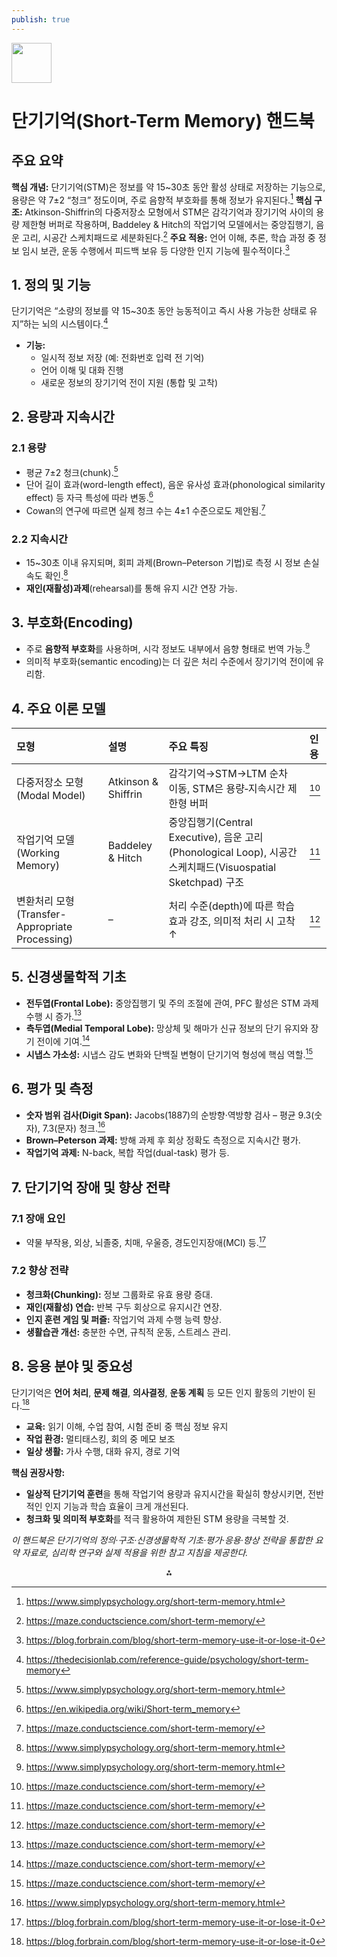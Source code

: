 ```yaml
---
publish: true
---
```


<img src="https://r2cdn.perplexity.ai/pplx-full-logo-primary-dark%402x.png" style="height:64px;margin-right:32px"/>

# 단기기억(Short-Term Memory) 핸드북

## 주요 요약

**핵심 개념:** 단기기억(STM)은 정보를 약 15~30초 동안 활성 상태로 저장하는 기능으로, 용량은 약 7±2 “청크” 정도이며, 주로 음향적 부호화를 통해 정보가 유지된다.[^1]
**핵심 구조:** Atkinson-Shiffrin의 다중저장소 모형에서 STM은 감각기억과 장기기억 사이의 용량 제한형 버퍼로 작용하며, Baddeley \& Hitch의 작업기억 모델에서는 중앙집행기, 음운 고리, 시공간 스케치패드로 세분화된다.[^2]
**주요 적용:** 언어 이해, 추론, 학습 과정 중 정보 임시 보관, 운동 수행에서 피드백 보유 등 다양한 인지 기능에 필수적이다.[^3]

## 1. 정의 및 기능

단기기억은 “소량의 정보를 약 15~30초 동안 능동적이고 즉시 사용 가능한 상태로 유지”하는 뇌의 시스템이다.[^4]

- **기능:**
    - 일시적 정보 저장 (예: 전화번호 입력 전 기억)
    - 언어 이해 및 대화 진행
    - 새로운 정보의 장기기억 전이 지원 (통합 및 고착)


## 2. 용량과 지속시간

### 2.1 용량

- 평균 7±2 청크(chunk).[^1]
- 단어 길이 효과(word-length effect), 음운 유사성 효과(phonological similarity effect) 등 자극 특성에 따라 변동.[^5]
- Cowan의 연구에 따르면 실제 청크 수는 4±1 수준으로도 제안됨.[^2]


### 2.2 지속시간

- 15~30초 이내 유지되며, 회피 과제(Brown–Peterson 기법)로 측정 시 정보 손실 속도 확인.[^1]
- **재인(재활성)과제**(rehearsal)를 통해 유지 시간 연장 가능.


## 3. 부호화(Encoding)

- 주로 **음향적 부호화**를 사용하며, 시각 정보도 내부에서 음향 형태로 번역 가능.[^1]
- 의미적 부호화(semantic encoding)는 더 깊은 처리 수준에서 장기기억 전이에 유리함.


## 4. 주요 이론 모델

| 모형 | 설명 | 주요 특징 | 인용 |
| :-- | :-- | :-- | :-- |
| 다중저장소 모형(Modal Model) | Atkinson \& Shiffrin | 감각기억→STM→LTM 순차 이동, STM은 용량‐지속시간 제한형 버퍼 | [^2] |
| 작업기억 모델(Working Memory) | Baddeley \& Hitch | 중앙집행기(Central Executive), 음운 고리(Phonological Loop), 시공간 스케치패드(Visuospatial Sketchpad) 구조 | [^2] |
| 변환처리 모형(Transfer-Appropriate Processing) | – | 처리 수준(depth)에 따른 학습 효과 강조, 의미적 처리 시 고착↑ | [^2] |

## 5. 신경생물학적 기초

- **전두엽(Frontal Lobe):** 중앙집행기 및 주의 조절에 관여, PFC 활성은 STM 과제 수행 시 증가.[^2]
- **측두엽(Medial Temporal Lobe):** 망상체 및 해마가 신규 정보의 단기 유지와 장기 전이에 기여.[^2]
- **시냅스 가소성:** 시냅스 감도 변화와 단백질 변형이 단기기억 형성에 핵심 역할.[^2]


## 6. 평가 및 측정

- **숫자 범위 검사(Digit Span):** Jacobs(1887)의 순방향·역방향 검사 – 평균 9.3(숫자), 7.3(문자) 청크.[^1]
- **Brown–Peterson 과제:** 방해 과제 후 회상 정확도 측정으로 지속시간 평가.
- **작업기억 과제:** N-back, 복합 작업(dual-task) 평가 등.


## 7. 단기기억 장애 및 향상 전략

### 7.1 장애 요인

- 약물 부작용, 외상, 뇌졸중, 치매, 우울증, 경도인지장애(MCI) 등.[^3]


### 7.2 향상 전략

- **청크화(Chunking):** 정보 그룹화로 유효 용량 증대.
- **재인(재활성) 연습:** 반복 구두 회상으로 유지시간 연장.
- **인지 훈련 게임 및 퍼즐:** 작업기억 과제 수행 능력 향상.
- **생활습관 개선:** 충분한 수면, 규칙적 운동, 스트레스 관리.


## 8. 응용 분야 및 중요성

단기기억은 **언어 처리**, **문제 해결**, **의사결정**, **운동 계획** 등 모든 인지 활동의 기반이 된다.[^3]

- **교육:** 읽기 이해, 수업 참여, 시험 준비 중 핵심 정보 유지
- **작업 환경:** 멀티태스킹, 회의 중 메모 보조
- **일상 생활:** 가사 수행, 대화 유지, 경로 기억

**핵심 권장사항:**

- **일상적 단기기억 훈련**을 통해 작업기억 용량과 유지시간을 확실히 향상시키면, 전반적인 인지 기능과 학습 효율이 크게 개선된다.
- **청크화 및 의미적 부호화**를 적극 활용하여 제한된 STM 용량을 극복할 것.

*이 핸드북은 단기기억의 정의·구조·신경생물학적 기초·평가·응용·향상 전략을 통합한 요약 자료로, 심리학 연구와 실제 적용을 위한 참고 지침을 제공한다.*

<div style="text-align: center">⁂</div>

[^1]: https://www.simplypsychology.org/short-term-memory.html

[^2]: https://maze.conductscience.com/short-term-memory/

[^3]: https://blog.forbrain.com/blog/short-term-memory-use-it-or-lose-it-0

[^4]: https://thedecisionlab.com/reference-guide/psychology/short-term-memory

[^5]: https://en.wikipedia.org/wiki/Short-term_memory

[^6]: https://developer.nvidia.com/discover/lstm

[^7]: https://en.wikipedia.org/wiki/Long_short-term_memory

[^8]: https://www.cognifit.com/science/shortterm-memory

[^9]: https://www.youtube.com/watch?v=YCzL96nL7j0

[^10]: https://acognitiveconnection.com/surprising-exercises-that-will-sharpen-your-short-term-memory/

[^11]: https://psychologywriting.com/short-term-memory-as-a-psychological-concept/

[^12]: https://d2l.ai/chapter_recurrent-modern/lstm.html

[^13]: https://www.verywellmind.com/what-is-short-term-memory-2795348

[^14]: https://dgkim5360.tistory.com/entry/understanding-long-short-term-memory-lstm-kr

[^15]: https://my.clevelandclinic.org/health/articles/short-term-memory

[^16]: https://oi.readthedocs.io/en/latest/dl/dl_coursera/sm/lstm.html

[^17]: https://www.sciencedirect.com/topics/agricultural-and-biological-sciences/short-term-memory

[^18]: https://www.sciencedirect.com/science/article/pii/S2589914723000439

[^19]: https://www.ncbi.nlm.nih.gov/books/NBK545136/

[^20]: https://www.ibpsychmatters.com/models-of-memory

